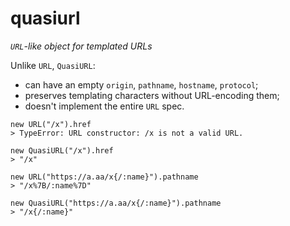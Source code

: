 # quasiurl

*`URL`-like object for templated URLs*

Unlike `URL`, `QuasiURL`:
- can have an empty `origin`, `pathname`, `hostname`, `protocol`;
- preserves templating characters without URL-encoding them;
- doesn't implement the entire `URL` spec.

```
new URL("/x").href
> TypeError: URL constructor: /x is not a valid URL.

new QuasiURL("/x").href
> "/x"

new URL("https://a.aa/x{/:name}").pathname
> "/x%7B/:name%7D"

new QuasiURL("https://a.aa/x{/:name}").pathname
> "/x{/:name}"
```
